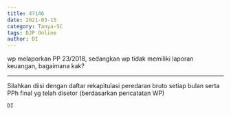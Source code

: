 ```yaml
---
title: 47146
date: 2021-03-15
category: Tanya-SC
tags: DJP Online
author: DI
---
```


wp melaporkan PP 23/2018, sedangkan wp tidak memiliki laporan keuangan, bagaimana kak?

---

Silahkan diisi dengan daftar rekapitulasi peredaran bruto setiap bulan serta PPh final yg telah disetor (berdasarkan pencatatan WP)

`DI`

